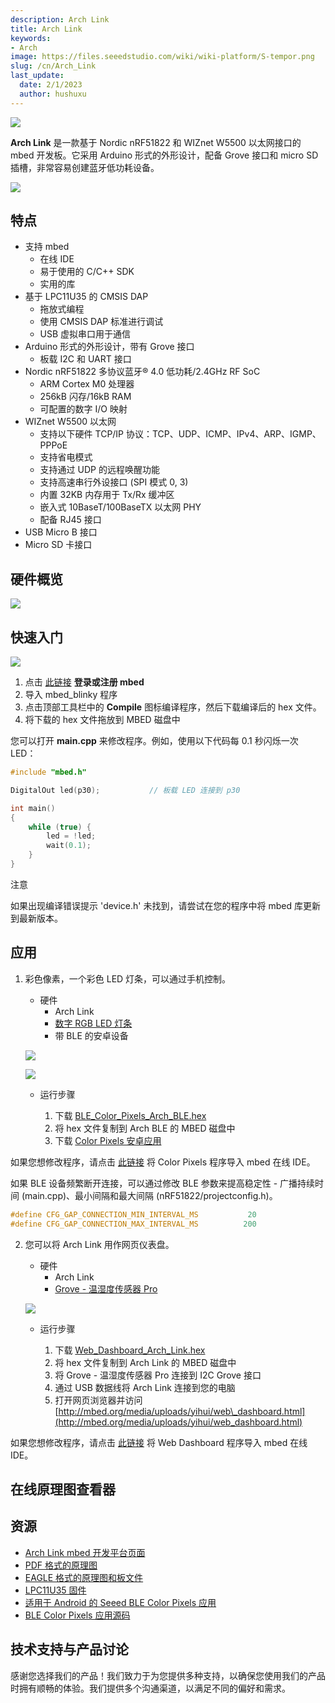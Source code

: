 ```yaml
---
description: Arch Link
title: Arch Link
keywords:
- Arch
image: https://files.seeedstudio.com/wiki/wiki-platform/S-tempor.png
slug: /cn/Arch_Link
last_update:
  date: 2/1/2023
  author: hushuxu
---
```


![](https://files.seeedstudio.com/wiki/Arch_Link/img/1020800061.jpg)

**Arch Link** 是一款基于 Nordic nRF51822 和 WIZnet W5500 以太网接口的 mbed 开发板。它采用 Arduino 形式的外形设计，配备 Grove 接口和 micro SD 插槽，非常容易创建蓝牙低功耗设备。

[![](https://files.seeedstudio.com/wiki/common/Get_One_Now_Banner.png)](https://www.seeedstudio.com/Arch-Link-p-2511.html)

特点
--------

- 支持 mbed
  - 在线 IDE
  - 易于使用的 C/C++ SDK
  - 实用的库
- 基于 LPC11U35 的 CMSIS DAP
  - 拖放式编程
  - 使用 CMSIS DAP 标准进行调试
  - USB 虚拟串口用于通信
- Arduino 形式的外形设计，带有 Grove 接口
  - 板载 I2C 和 UART 接口
- Nordic nRF51822 多协议蓝牙® 4.0 低功耗/2.4GHz RF SoC
  - ARM Cortex M0 处理器
  - 256kB 闪存/16kB RAM
  - 可配置的数字 I/O 映射
- WIZnet W5500 以太网
  - 支持以下硬件 TCP/IP 协议：TCP、UDP、ICMP、IPv4、ARP、IGMP、PPPoE
  - 支持省电模式
  - 支持通过 UDP 的远程唤醒功能
  - 支持高速串行外设接口 (SPI 模式 0, 3)
  - 内置 32KB 内存用于 Tx/Rx 缓冲区
  - 嵌入式 10BaseT/100BaseTX 以太网 PHY
  - 配备 RJ45 接口
- USB Micro B 接口
- Micro SD 卡接口

硬件概览
------

![](https://files.seeedstudio.com/wiki/Arch_Link/img/Arch_link_pinout.png)

快速入门
-----------

![](https://files.seeedstudio.com/wiki/Arch_Link/img/Get_started_with_mbed.png)

1. 点击 [此链接](https://developer.mbed.org/compiler/#import:/teams/mbed/code/mbed_blinky/;platform:Seeed-Arch-BLE) **登录或注册 mbed**
2. 导入 mbed\_blinky 程序
3. 点击顶部工具栏中的 **Compile** 图标编译程序，然后下载编译后的 hex 文件。
4. 将下载的 hex 文件拖放到 MBED 磁盘中

您可以打开 **main.cpp** 来修改程序。例如，使用以下代码每 0.1 秒闪烁一次 LED：

```cpp
#include "mbed.h"

DigitalOut led(p30);           // 板载 LED 连接到 p30

int main()
{
    while (true) {
        led = !led;
        wait(0.1);
    }
}
```

<div class="admonition note">
<p class="admonition-title">注意</p>
<p>如果出现编译错误提示 'device.h' 未找到，请尝试在您的程序中将 mbed 库更新到最新版本。</p>
</div>

应用
------------

1. 彩色像素，一个彩色 LED 灯条，可以通过手机控制。

    - 硬件
        - Arch Link
        - [数字 RGB LED 灯条](https://www.seeedstudio.com/depot/Digital-RGB-LED-FlexiStrip-30-LED-1-Meter-p-1665.html)
        - 带 BLE 的安卓设备

    ![](https://files.seeedstudio.com/wiki/Arch_Link/img/Ble_color_pixels_bb.png)

    ![](https://files.seeedstudio.com/wiki/Arch_Link/img/Color_pixels_app.png)

    - 运行步骤

        1. 下载 [BLE\_Color\_Pixels\_Arch\_BLE.hex](http://tangram.qiniudn.com/BLE_Color_Pixels_ARCH_BLE.hex)
        2. 将 hex 文件复制到 Arch BLE 的 MBED 磁盘中
        3. 下载 [Color Pixels 安卓应用](http://tangram.qiniudn.com/seeed_ble_color_pixels.apk)

如果您想修改程序，请点击 [此链接](https://mbed.org/compiler/#import:/teams/Seeed/code/BLE_Color_Pixels/;platform:Seeed-Arch-BLE) 将 Color Pixels 程序导入 mbed 在线 IDE。

如果 BLE 设备频繁断开连接，可以通过修改 BLE 参数来提高稳定性 - 广播持续时间 (main.cpp)、最小间隔和最大间隔 (nRF51822/projectconfig.h)。

```cpp
#define CFG_GAP_CONNECTION_MIN_INTERVAL_MS           20                     /**< 最小连接间隔 */
#define CFG_GAP_CONNECTION_MAX_INTERVAL_MS          200                     /**< 最大连接间隔 */
```

2. 您可以将 Arch Link 用作网页仪表盘。

    - 硬件
        - Arch Link
        - [Grove - 温湿度传感器 Pro](https://www.seeedstudio.com/depot/Grove-TemperatureHumidity-Sensor-Pro-p-838.html)

    ![](https://files.seeedstudio.com/wiki/Arch_Link/img/Web_dashboard_bb.png)

    - 运行步骤

        1. 下载 [Web\_Dashboard\_Arch\_Link.hex](http://tangram.qiniudn.com/Web_Dashboard_Arch_Link.hex)
        2. 将 hex 文件复制到 Arch Link 的 MBED 磁盘中
        3. 将 Grove - 温湿度传感器 Pro 连接到 I2C Grove 接口
        4. 通过 USB 数据线将 Arch Link 连接到您的电脑
        5. 打开网页浏览器并访问 [http://mbed.org/media/uploads/yihui/web\_dashboard.html](http://mbed.org/media/uploads/yihui/web_dashboard.html)

如果您想修改程序，请点击 [此链接](https://mbed.org/compiler/#import:/teams/Seeed/code/Web_Dashboard/;platform:Seeed-Arch-Link) 将 Web Dashboard 程序导入 mbed 在线 IDE。

## 在线原理图查看器

<div class="altium-ecad-viewer" data-project-src="https://files.seeedstudio.com/wiki/Arch_Link/res/Arch_Link_v1.0_Eagle.zip" style={{borderRadius: '0px 0px 4px 4px', height: 500, borderStyle: 'solid', borderWidth: 1, borderColor: 'rgb(241, 241, 241)', overflow: 'hidden', maxWidth: 1280, maxHeight: 700, boxSizing: 'border-box'}}>
</div>

资源
---------

-   [Arch Link mbed 开发平台页面](https://developer.mbed.org/platforms/Seeed-Arch-Link/)
-   [PDF 格式的原理图](https://files.seeedstudio.com/wiki/Arch_Link/res/Arch_Link_v1.0_pdf.pdf)
-   [EAGLE 格式的原理图和板文件](https://files.seeedstudio.com/wiki/Arch_Link/res/Arch_Link_v1.0_Eagle.zip)
-   [LPC11U35 固件](https://files.seeedstudio.com/wiki/Arch_Link/res/Lpc11u35_nrf51822_if_mbed.bin.zip)
-   [适用于 Android 的 Seeed BLE Color Pixels 应用](http://tangram.qiniudn.com/seeed_ble_color_pixels.apk)
-   [BLE Color Pixels 应用源码](https://github.com/Seeed-Studio/ble_color_pixels)

<!-- 此 Markdown 文件来源于 https://www.seeedstudio.com/wiki/Arch_Link -->

## 技术支持与产品讨论

感谢您选择我们的产品！我们致力于为您提供多种支持，以确保您使用我们的产品时拥有顺畅的体验。我们提供多个沟通渠道，以满足不同的偏好和需求。

<div class="button_tech_support_container">
<a href="https://forum.seeedstudio.com/" class="button_forum"></a> 
<a href="https://www.seeedstudio.com/contacts" class="button_email"></a>
</div>

<div class="button_tech_support_container">
<a href="https://discord.gg/eWkprNDMU7" class="button_discord"></a> 
<a href="https://github.com/Seeed-Studio/wiki-documents/discussions/69" class="button_discussion"></a>
</div>